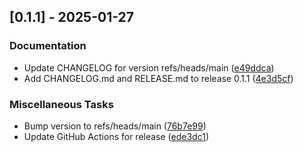 ## [0.1.1] - 2025-01-27

### Documentation

- Update CHANGELOG for version refs/heads/main ([e49ddca](https://github.com/vince-test-org/changelog-generator-example/commit/e49ddca95492520c11043057d74751c83a233baa))
- Add CHANGELOG.md and RELEASE.md to release 0.1.1 ([4e3d5cf](https://github.com/vince-test-org/changelog-generator-example/commit/4e3d5cf24e3e75c0f7529fe0b79c2d3ef4f2a7cb))

### Miscellaneous Tasks

- Bump version to refs/heads/main ([76b7e99](https://github.com/vince-test-org/changelog-generator-example/commit/76b7e992e4c660f7d6b24c2fe2d54f9c85f033fa))
- Update GitHub Actions for release ([ede3dc1](https://github.com/vince-test-org/changelog-generator-example/commit/ede3dc16478d569bdbb6a0e93e828d2fc01537d3))

<!-- generated by git-cliff -->
